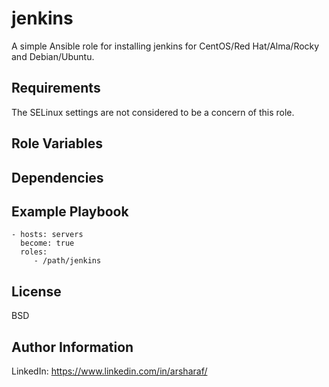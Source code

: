 jenkins
=========

A simple Ansible role for installing jenkins for CentOS/Red Hat/Alma/Rocky and Debian/Ubuntu.


Requirements
------------

The SELinux settings are not considered to be a concern of this role.

Role Variables
--------------

Dependencies
------------


Example Playbook
----------------

    - hosts: servers
      become: true
      roles:
         - /path/jenkins

License
-------

BSD

Author Information
------------------
LinkedIn: https://www.linkedin.com/in/arsharaf/

